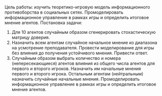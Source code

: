 Цель работы: изучить теоретико-игровую модель информационного
противоборства в социальных сетях. Промоделировать информационное
управление в рамках игры и определить итоговое мнение агентов.
Постановка задачи:
1) Для 10 агентов случайным образом сгенерировать стохастическую
матрицу доверия.
2) Назначить всем агентам случайное начальное мнение из диапазона на
усмотрение преподавателя. Провести моделирование для игры без
влияния до получения устойчивого мнения. Привести ответ.
3) Случайным образом выбрать количество и номера (непересекающиеся)
агентов влияния из общего числа агентов для первого и второго
игроков. Назначить им начальные мнения первого и второго игрока.
Остальным агентам (нейтральным) назначить случайные начальные
мнения. Промоделировать информационное управление в рамках игры
и определить итоговое мнение агентов.